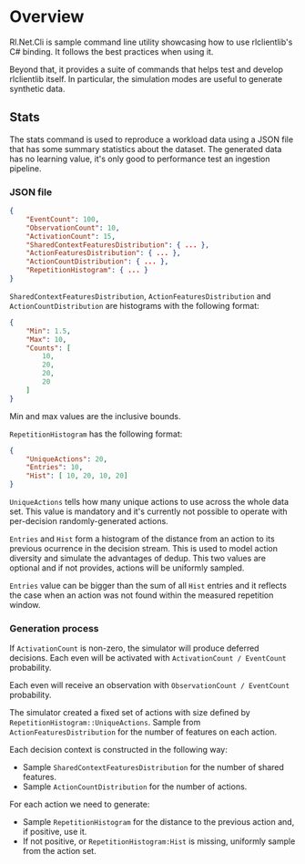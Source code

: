 # Overview

Rl.Net.Cli is sample command line utility showcasing how to use rlclientlib's C# binding.
It follows the best practices when using it.

Beyond that, it provides a suite of commands that helps test and develop rlclientlib itself.
In particular, the simulation modes are useful to generate synthetic data.


## Stats

The stats command is used to reproduce a workload data using a JSON file that has some
summary statistics about the dataset. The generated data has no learning value, it's only
good to performance test an ingestion pipeline.

### JSON file

```json
{
    "EventCount": 100,
    "ObservationCount": 10,
    "ActivationCount": 15,
    "SharedContextFeaturesDistribution": { ... },
    "ActionFeaturesDistribution": { ... },
    "ActionCountDistribution": { ... },
    "RepetitionHistogram": { ... }
}
```

`SharedContextFeaturesDistribution`, `ActionFeaturesDistribution` and `ActionCountDistribution` are histograms with  the following format:

```json
{
    "Min": 1.5,
    "Max": 10,
    "Counts": [
        10,
        20,
        20,
        20
    ]
}
```

Min and max values are the inclusive bounds.

`RepetitionHistogram` has the following format:

```json
{
    "UniqueActions": 20,
    "Entries": 10,
    "Hist": [ 10, 20, 10, 20]
}
```

`UniqueActions` tells how many unique actions to use across the whole data set. This value is mandatory and
it's currently not possible to operate with per-decision randomly-generated actions.

`Entries` and `Hist` form a histogram of the distance from an action to its previous ocurrence
in the decision stream. This is used to model action diversity and simulate the advantages of
dedup. This two values are optional and if not provides, actions will be uniformly sampled.

`Entries` value can be bigger than the sum of all `Hist` entries and it reflects the case
when an action was not found within the measured repetition window.

### Generation process

If `ActivationCount` is non-zero, the simulator will produce deferred decisions.
Each even will be activated with `ActivationCount / EventCount` probability.

Each even will receive an observation with `ObservationCount / EventCount` probability.

The simulator created a fixed set of actions with size defined by `RepetitionHistogram::UniqueActions`.
Sample from `ActionFeaturesDistribution` for the number of features on each action.

Each decision context is constructed in the following way:

- Sample `SharedContextFeaturesDistribution` for the number of shared features.
- Sample `ActionCountDistribution` for the number of actions.

For each action we need to generate:
- Sample `RepetitionHistogram` for the distance to the previous action and, if positive, use it.
- If not positive, or `RepetitionHistogram:Hist` is missing, uniformly sample from the action set.
